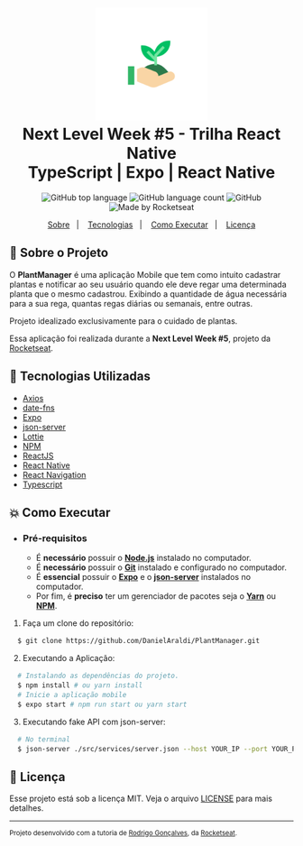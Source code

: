 <h1 align="center">
    <img alt="PlantManager" src=".github/adaptive-icon.png" height="200px" />
    <br>Next Level Week #5 - Trilha React Native<br/>
    TypeScript | Expo | React Native
</h1>

<p align="center">
    <img alt="GitHub top language" src="https://img.shields.io/github/languages/top/DanielAraldi/PlantManager?style=flat-square">
    <img alt="GitHub language count" src="https://img.shields.io/github/languages/count/DanielAraldi/PlantManager?style=flat-square">
    <img alt="GitHub" src="https://img.shields.io/github/license/DanielAraldi/PlantManager?style=flat-square">
    <img alt="Made by Rocketseat" src="https://img.shields.io/badge/made%20by-Rocketseat-%237519C1?style=flat-square"><br/>
</p>

<p align="center">
    <a href="#bookmark-sobre-o-projeto">Sobre</a>&nbsp;&nbsp;&nbsp;|&nbsp;&nbsp;&nbsp;
    <a href="#rocket-tecnologias-utilizadas">Tecnologias</a>&nbsp;&nbsp;&nbsp;|&nbsp;&nbsp;&nbsp;
    <a href="#boom-como-executar">Como Executar</a>&nbsp;&nbsp;&nbsp;|&nbsp;&nbsp;&nbsp;
    <a href="#memo-licença">Licença</a>
</p>

## :bookmark: Sobre o Projeto

O **PlantManager** é uma aplicação Mobile que tem como intuito cadastrar plantas e notificar ao seu usuário quando ele deve regar uma determinada planta que o mesmo cadastrou. Exibindo a quantidade de água necessária para a sua rega, quantas regas diárias ou semanais, entre outras.

Projeto idealizado exclusivamente para o cuidado de plantas.

Essa aplicação foi realizada durante a **Next Level Week #5**, projeto da [Rocketseat](https://rocketseat.com.br/).

## :rocket: Tecnologias Utilizadas

- [Axios](https://axios-http.com/)
- [date-fns](https://date-fns.org/)
- [Expo](https://expo.io/)
- [json-server](https://github.com/typicode/json-server)
- [Lottie](https://lottiefiles.com/)
- [NPM](https://www.npmjs.com/)
- [ReactJS](https://reactjs.org/)
- [React Native](https://reactnative.dev/)
- [React Navigation](https://reactnavigation.org/)
- [Typescript](https://www.typescriptlang.org/)

## :boom: Como Executar

- ### **Pré-requisitos**

  - É **necessário** possuir o **[Node.js](https://nodejs.org/en/)** instalado no computador.
  - É **necessário** possuir o **[Git](https://git-scm.com/)** instalado e configurado no computador.
  - É **essencial** possuir o **[Expo](https://expo.io/)** e o **[json-server](https://github.com/typicode/json-server)** instalados no computador.
  - Por fim, é **preciso** ter um gerenciador de pacotes seja o **[Yarn](https://yarnpkg.com/)** ou **[NPM](https://www.npmjs.com/)**.

1. Faça um clone do repositório:

```sh
  $ git clone https://github.com/DanielAraldi/PlantManager.git
```

2. Executando a Aplicação:

```sh
  # Instalando as dependências do projeto.
  $ npm install # ou yarn install
  # Inicie a aplicação mobile
  $ expo start # npm run start ou yarn start
```

3. Executando fake API com json-server:

```sh
  # No terminal
  $ json-server ./src/services/server.json --host YOUR_IP --port YOUR_PORT --delay 750
```

## :memo: Licença

Esse projeto está sob a licença MIT. Veja o arquivo [LICENSE](LICENSE) para mais detalhes.

---

<sup>Projeto desenvolvido com a tutoria de [Rodrigo Gonçalves](https://github.com/rodrigorgtic), da [Rocketseat](https://rocketseat.com.br/).</sup>
